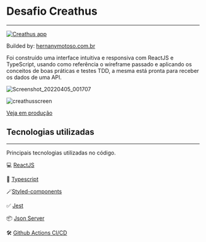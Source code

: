 # Desafio Creathus
-----------
[![Creathus app](https://github.com/hernanymotoso/creathus-test/actions/workflows/creathus-workflow.yml/badge.svg?branch=master)](https://github.com/hernanymotoso/creathus-test/actions/workflows/creathus-workflow.yml)

Builded by: [hernanymotoso.com.br](https://www.hernanymotoso.com.br)


Foi construído uma interface intuitiva e responsiva com ReactJS e TypeScript, usando como referência o wireframe passado e aplicando os conceitos de boas práticas e testes TDD, a mesma está pronta para receber os dados de uma API. 

![Screenshot_20220405_001707](https://user-images.githubusercontent.com/28400751/161673933-02faa3f7-0aa1-4d16-aeb9-ad080b0ad9d0.png)

![creathusscreen](https://user-images.githubusercontent.com/28400751/161673677-1f44bfa9-9329-48f9-bc27-e0e4a57c2222.png)

[Veja em produção](https://creathus.hernanymotoso.com.br/)


## Tecnologias utilizadas
----
Principais tecnologias utilizadas no código.

💻 [ReactJS](https://pt-br.reactjs.org/)

🧰 [Typescript](https://www.typescriptlang.org/)

🪄[Styled-components](https://styled-components.com/)

✅ [Jest](https://jestjs.io/)

📦 [Json Server](https://github.com/typicode/json-server)

🛠 [Github Actions CI/CD](https://github.com/features/actions)
